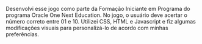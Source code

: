 Desenvolvi esse jogo como parte da Formação Iniciante em Programa do programa Oracle One Next Education. No jogo, o usuário deve acertar o número correto entre 01 e 10. Utilizei CSS, HTML e Javascript e fiz algumas modificações visuais para personalizá-lo de acordo com minhas preferências.
